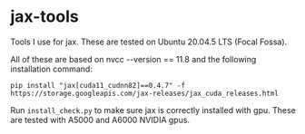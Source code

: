 # jax-tools
Tools I use for jax.
These are tested on Ubuntu 20.04.5 LTS (Focal Fossa).

All of these are based on nvcc --version == 11.8 and the following installation command:

`pip install "jax[cuda11_cudnn82]==0.4.7" -f https://storage.googleapis.com/jax-releases/jax_cuda_releases.html`

Run `install_check.py` to make sure jax is correctly installed with gpu. These are tested with A5000 and A6000 NVIDIA gpus.
